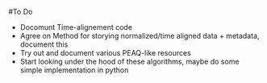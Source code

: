 #To Do 

- Docomunt Time-alignement code
- Agree on Method for storying normalized/time aligned data + metadata, document this
- Try out and document various PEAQ-like resources
- Start looking under the hood of these algorithms, maybe do some simple implementation in python
